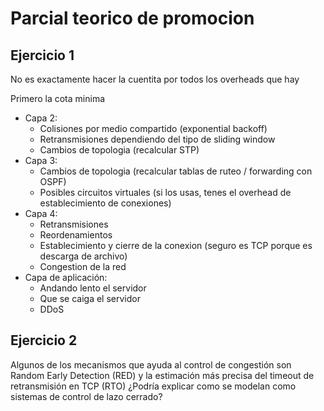 # Parcial teorico de promocion

## Ejercicio 1

No es exactamente hacer la cuentita por todos los overheads que hay

Primero la cota minima

- Capa 2:
  - Colisiones por medio compartido (exponential backoff)
  - Retransmisiones dependiendo del tipo de sliding window
  - Cambios de topologia (recalcular STP)
- Capa 3:
  - Cambios de topologia (recalcular tablas de ruteo / forwarding con OSPF)
  - Posibles circuitos virtuales (si los usas, tenes el overhead de
    establecimiento de conexiones)
- Capa 4:
  - Retransmisiones
  - Reordenamientos
  - Establecimiento y cierre de la conexion (seguro es TCP porque es descarga de
    archivo)
  - Congestion de la red
- Capa de aplicación:
  - Andando lento el servidor
  - Que se caiga el servidor
  - DDoS

## Ejercicio 2

Algunos de los mecanismos que ayuda al control de congestión son Random Early
Detection (RED) y la estimación más precisa del timeout de retransmisión en TCP
(RTO) ¿Podría explicar como se modelan como sistemas de control de lazo cerrado?

